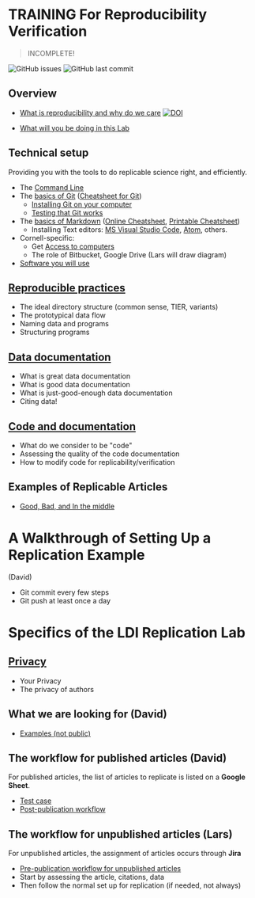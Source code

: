 TRAINING For Reproducibility Verification
=========================================

> INCOMPLETE!

![GitHub issues](https://img.shields.io/github/issues-raw/labordynamicsinstitute/replicability-training.svg?style=flat) ![GitHub last commit](https://img.shields.io/github/last-commit/labordynamicsinstitute/replicability-training.svg?style=flat)

##  Overview
  + [What is reproducibility and why do we care](https://github.com/labordynamicsinstitute/replicability-presentation2019/raw/v20190328b/Vilhuber-Presentation2019-Paris-2019-03-28.pdf) [![DOI](https://zenodo.org/badge/DOI/10.5281/zenodo.2621959.svg)](https://doi.org/10.5281/zenodo.2621959)

  + [What will you be doing in this Lab](Overview_lab.md)

##  Technical setup
Providing you with the tools to do replicable science right, and efficiently.
  + The [Command Line](https://labordynamicsinstitute.github.io/computing4economists/Git_CL_Slides/Slides_CommandLine.pdf)
  + The [basics of Git](Basics_of_Git.md) ([Cheatsheet for Git](https://www.atlassian.com/git/tutorials/atlassian-git-cheatsheet))
    + [Installing Git on your computer](https://github.com/labordynamicsinstitute/ldi-lab-standards/wiki/Setting-up-Git)
    + [Testing that Git works](Testing_that_Git_works.md)
  + The [basics of Markdown](Basics_of_Markdown.md) ([Online Cheatsheet](https://github.com/adam-p/markdown-here/wiki/Markdown-Cheatsheet), [Printable Cheatsheet](https://guides.github.com/pdfs/markdown-cheatsheet-online.pdf))
    + Installing Text editors:  [MS Visual Studio Code](https://code.visualstudio.com/), [Atom](https://atom.io), others.
  + Cornell-specific:
    + Get [Access to computers](Access_to_computers.md)
    + The role of Bitbucket, Google Drive (Lars will draw diagram)
  + [Software you will use](Software_for_replication.md)

##  [Reproducible practices](Reproducible_practices.md)
  + The ideal directory structure (common sense, TIER, variants) 
  + The prototypical data flow
  + Naming data and programs
  + Structuring programs

##  [Data documentation](https://social-science-data-editors.github.io/guidance/Requested_information_data.html)
  + What is great data documentation
  + What is good data documentation
  + What is just-good-enough data documentation
  + Citing data!

##  [Code and documentation](https://social-science-data-editors.github.io/guidance/Requested_information_code.html)
  + What do we consider to be "code"
  + Assessing the quality of the code documentation
  + How to modify code for replicability/verification

## Examples of Replicable Articles
  + [Good, Bad, and In the middle](replication_examples.md)


# A Walkthrough of Setting Up a Replication Example

(David)
- Git commit every few steps
- Git push at least once a day

# Specifics of the LDI Replication Lab

##  [Privacy](Privacy.md)
  + Your Privacy
  + The privacy of authors

## What we are looking for (David)

+ [Examples (not public)](https://github.com/AEADataEditor/aea-guidance-internal/blob/master/Examples_post_publication.md)

##  The workflow for published articles (David)

For published articles, the list of articles to replicate is listed on a **Google Sheet**.

+ [Test case](https://github.com/labordynamicsinstitute/replicability-training/wiki/Setting_up_git)
+ [Post-publication workflow](https://github.com/labordynamicsinstitute/replicability-training/wiki/Training-Team)

##  The workflow for unpublished articles (Lars)

For unpublished articles, the assignment of articles occurs through **Jira**
+ [Pre-publication workflow for unpublished articles](../jira-workflow-training.md)
+ Start by assessing the article, citations, data
+ Then follow the normal set up for replication (if needed, not always)
